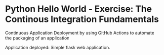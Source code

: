 # Python Hello World - Exercise: The Continous Integration Fundamentals
Continuous Application Deployment by using GitHub Actions to automate the packaging of an application

Application deployed: Simple flask web application.
